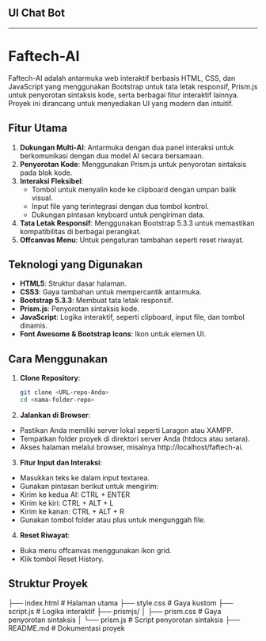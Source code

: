 
## UI Chat Bot
<hr>

# Faftech-AI

Faftech-AI adalah antarmuka web interaktif berbasis HTML, CSS, dan JavaScript yang menggunakan Bootstrap untuk tata letak responsif, Prism.js untuk penyorotan sintaksis kode, serta berbagai fitur interaktif lainnya. Proyek ini dirancang untuk menyediakan UI yang modern dan intuitif.

## Fitur Utama

1. **Dukungan Multi-AI**: Antarmuka dengan dua panel interaksi untuk berkomunikasi dengan dua model AI secara bersamaan.
2. **Penyorotan Kode**: Menggunakan Prism.js untuk penyorotan sintaksis pada blok kode.
3. **Interaksi Fleksibel**:
   - Tombol untuk menyalin kode ke clipboard dengan umpan balik visual.
   - Input file yang terintegrasi dengan dua tombol kontrol.
   - Dukungan pintasan keyboard untuk pengiriman data.
4. **Tata Letak Responsif**: Menggunakan Bootstrap 5.3.3 untuk memastikan kompatibilitas di berbagai perangkat.
5. **Offcanvas Menu**: Untuk pengaturan tambahan seperti reset riwayat.

## Teknologi yang Digunakan

- **HTML5**: Struktur dasar halaman.
- **CSS3**: Gaya tambahan untuk mempercantik antarmuka.
- **Bootstrap 5.3.3**: Membuat tata letak responsif.
- **Prism.js**: Penyorotan sintaksis kode.
- **JavaScript**: Logika interaktif, seperti clipboard, input file, dan tombol dinamis.
- **Font Awesome & Bootstrap Icons**: Ikon untuk elemen UI.

## Cara Menggunakan

1. **Clone Repository**:
   ```bash
   git clone <URL-repo-Anda>
   cd <nama-folder-repo>

2. **Jalankan di Browser**:
- Pastikan Anda memiliki server lokal seperti Laragon atau XAMPP.
- Tempatkan folder proyek di direktori server Anda (htdocs atau setara).
- Akses halaman melalui browser, misalnya http://localhost/faftech-ai.

3. **Fitur Input dan Interaksi**:
- Masukkan teks ke dalam input textarea.
- Gunakan pintasan berikut untuk mengirim:
- Kirim ke kedua AI: CTRL + ENTER
- Kirim ke kiri: CTRL + ALT + L
- Kirim ke kanan: CTRL + ALT + R
- Gunakan tombol folder atau plus untuk mengunggah file.

4. **Reset Riwayat**:
- Buka menu offcanvas menggunakan ikon grid.
- Klik tombol Reset History.

## Struktur Proyek
├── index.html       # Halaman utama
├── style.css        # Gaya kustom
├── script.js        # Logika interaktif
├── prismjs/
│   ├── prism.css    # Gaya penyorotan sintaksis
│   └── prism.js     # Script penyorotan sintaksis
├── README.md        # Dokumentasi proyek
